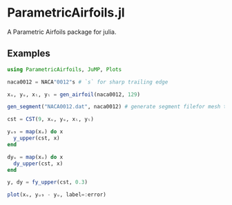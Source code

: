# ParametricAirfoils.jl #

A Parametric Airfoils package for julia.

## Examples ##

```julia
using ParametricAirfoils, JuMP, Plots

naca0012 = NACA"0012"s # `s` for sharp trailing edge

xᵤ, yᵤ, xₗ, yₗ = gen_airfoil(naca0012, 129)

gen_segment("NACA0012.dat", naca0012) # generate segment filefor mesh tools

cst = CST(9, xᵤ, yᵤ, xₗ, yₗ)

yᵤ₉ = map(xᵤ) do x
  y_upper(cst, x)
end

dyᵤ = map(xᵤ) do x
  dy_upper(cst, x)
end

y, dy = fy_upper(cst, 0.3)

plot(xᵤ, yᵤ₉ - yᵤ, label=:error)
```
